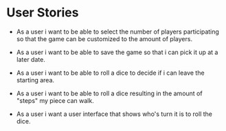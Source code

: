 # User Stories

* As a user i want to be able to select the number of players participating so that the game can be customized to the amount of players.

* As a user i want to be able to save the game so that i can pick it up at a later date.

* As a user i want to be able to roll a dice to decide if i can leave the starting area.

* As a user i want to be able to roll a dice resulting in the amount of "steps" my piece can walk.

* As a user i want a user interface that shows who's turn it is to roll the dice.
